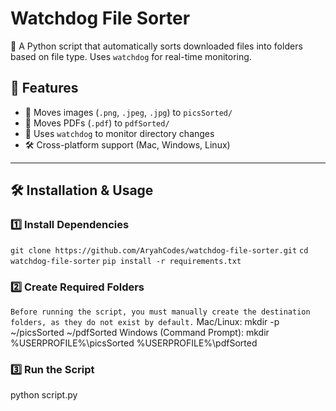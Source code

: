 # Watchdog File Sorter  

🚀 A Python script that automatically sorts downloaded files into folders based on file type. Uses `watchdog` for real-time monitoring.  

## 📌 Features  
- 📂 Moves images (`.png`, `.jpeg`, `.jpg`) to `picsSorted/`  
- 📄 Moves PDFs (`.pdf`) to `pdfSorted/`  
- 🎯 Uses `watchdog` to monitor directory changes  
- 🛠️ Cross-platform support (Mac, Windows, Linux)  

---

## 🛠️ Installation & Usage  
 
### **1️⃣ Install Dependencies**  
`git clone https://github.com/AryahCodes/watchdog-file-sorter.git`
`cd watchdog-file-sorter`
`pip install -r requirements.txt`

### **2️⃣ Create Required Folders**  
`Before running the script, you must manually create the destination folders, as they do not exist by default.`
Mac/Linux:
mkdir -p ~/picsSorted ~/pdfSorted
Windows (Command Prompt):
mkdir %USERPROFILE%\picsSorted %USERPROFILE%\pdfSorted

### **3️⃣ Run the Script** 
python script.py

